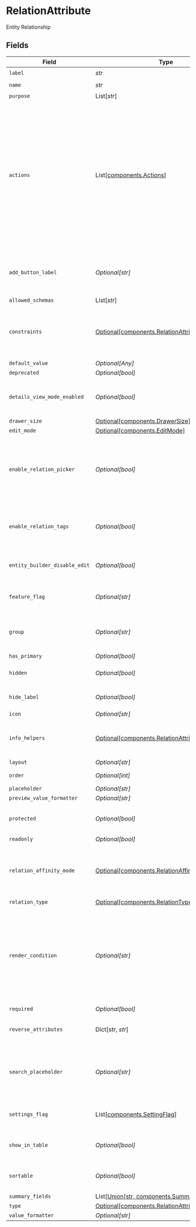# RelationAttribute

Entity Relationship


## Fields

| Field                                                                                                                                                                                                                                                                         | Type                                                                                                                                                                                                                                                                          | Required                                                                                                                                                                                                                                                                      | Description                                                                                                                                                                                                                                                                   | Example                                                                                                                                                                                                                                                                       |
| ----------------------------------------------------------------------------------------------------------------------------------------------------------------------------------------------------------------------------------------------------------------------------- | ----------------------------------------------------------------------------------------------------------------------------------------------------------------------------------------------------------------------------------------------------------------------------- | ----------------------------------------------------------------------------------------------------------------------------------------------------------------------------------------------------------------------------------------------------------------------------- | ----------------------------------------------------------------------------------------------------------------------------------------------------------------------------------------------------------------------------------------------------------------------------- | ----------------------------------------------------------------------------------------------------------------------------------------------------------------------------------------------------------------------------------------------------------------------------- |
| `label`                                                                                                                                                                                                                                                                       | *str*                                                                                                                                                                                                                                                                         | :heavy_check_mark:                                                                                                                                                                                                                                                            | N/A                                                                                                                                                                                                                                                                           |                                                                                                                                                                                                                                                                               |
| `name`                                                                                                                                                                                                                                                                        | *str*                                                                                                                                                                                                                                                                         | :heavy_check_mark:                                                                                                                                                                                                                                                            | N/A                                                                                                                                                                                                                                                                           |                                                                                                                                                                                                                                                                               |
| `purpose`                                                                                                                                                                                                                                                                     | List[*str*]                                                                                                                                                                                                                                                                   | :heavy_minus_sign:                                                                                                                                                                                                                                                            | N/A                                                                                                                                                                                                                                                                           |                                                                                                                                                                                                                                                                               |
| `actions`                                                                                                                                                                                                                                                                     | List[[components.Actions](../../models/components/actions.md)]                                                                                                                                                                                                                | :heavy_minus_sign:                                                                                                                                                                                                                                                            | N/A                                                                                                                                                                                                                                                                           | {<br/>"value": [<br/>{<br/>"action_type": "add_existing",<br/>"label": "entityrelation.add_existing",<br/>"default": true<br/>},<br/>{<br/>"action_type": "create_new",<br/>"label": "entityrelation.create_new"<br/>},<br/>{<br/>"action_type": "create_from_existing",<br/>"label": "entityrelation.create_from_existing"<br/>}<br/>]<br/>} |
| `add_button_label`                                                                                                                                                                                                                                                            | *Optional[str]*                                                                                                                                                                                                                                                               | :heavy_minus_sign:                                                                                                                                                                                                                                                            | Optional label for the add button. The translated value for add_button_lable is used, if found else the string is used as is.                                                                                                                                                 |                                                                                                                                                                                                                                                                               |
| `allowed_schemas`                                                                                                                                                                                                                                                             | List[*str*]                                                                                                                                                                                                                                                                   | :heavy_minus_sign:                                                                                                                                                                                                                                                            | N/A                                                                                                                                                                                                                                                                           |                                                                                                                                                                                                                                                                               |
| `constraints`                                                                                                                                                                                                                                                                 | [Optional[components.RelationAttributeConstraints]](../../models/components/relationattributeconstraints.md)                                                                                                                                                                  | :heavy_minus_sign:                                                                                                                                                                                                                                                            | A set of constraints applicable to the attribute.<br/>These constraints should and will be enforced by the attribute renderer.<br/>                                                                                                                                           | {<br/>"disablePast": true<br/>}                                                                                                                                                                                                                                               |
| `default_value`                                                                                                                                                                                                                                                               | *Optional[Any]*                                                                                                                                                                                                                                                               | :heavy_minus_sign:                                                                                                                                                                                                                                                            | N/A                                                                                                                                                                                                                                                                           |                                                                                                                                                                                                                                                                               |
| `deprecated`                                                                                                                                                                                                                                                                  | *Optional[bool]*                                                                                                                                                                                                                                                              | :heavy_minus_sign:                                                                                                                                                                                                                                                            | N/A                                                                                                                                                                                                                                                                           |                                                                                                                                                                                                                                                                               |
| `details_view_mode_enabled`                                                                                                                                                                                                                                                   | *Optional[bool]*                                                                                                                                                                                                                                                              | :heavy_minus_sign:                                                                                                                                                                                                                                                            | Enables the preview, edition, and creation of relation items on a Master-Details view mode.                                                                                                                                                                                   |                                                                                                                                                                                                                                                                               |
| `drawer_size`                                                                                                                                                                                                                                                                 | [Optional[components.DrawerSize]](../../models/components/drawersize.md)                                                                                                                                                                                                      | :heavy_minus_sign:                                                                                                                                                                                                                                                            | N/A                                                                                                                                                                                                                                                                           |                                                                                                                                                                                                                                                                               |
| `edit_mode`                                                                                                                                                                                                                                                                   | [Optional[components.EditMode]](../../models/components/editmode.md)                                                                                                                                                                                                          | :heavy_minus_sign:                                                                                                                                                                                                                                                            | N/A                                                                                                                                                                                                                                                                           |                                                                                                                                                                                                                                                                               |
| `enable_relation_picker`                                                                                                                                                                                                                                                      | *Optional[bool]*                                                                                                                                                                                                                                                              | :heavy_minus_sign:                                                                                                                                                                                                                                                            | When enable_relation_picker is set to true the user will be able to pick existing relations as values. Otherwise, the user will need to create new relation to link.                                                                                                          |                                                                                                                                                                                                                                                                               |
| `enable_relation_tags`                                                                                                                                                                                                                                                        | *Optional[bool]*                                                                                                                                                                                                                                                              | :heavy_minus_sign:                                                                                                                                                                                                                                                            | When enable_relation_tags is set to true the user will be able to set tags(labels) in each relation item.                                                                                                                                                                     |                                                                                                                                                                                                                                                                               |
| `entity_builder_disable_edit`                                                                                                                                                                                                                                                 | *Optional[bool]*                                                                                                                                                                                                                                                              | :heavy_minus_sign:                                                                                                                                                                                                                                                            | Setting to `true` disables editing the attribute on the entity builder UI                                                                                                                                                                                                     |                                                                                                                                                                                                                                                                               |
| `feature_flag`                                                                                                                                                                                                                                                                | *Optional[str]*                                                                                                                                                                                                                                                               | :heavy_minus_sign:                                                                                                                                                                                                                                                            | This attribute should only be active when the feature flag is enabled                                                                                                                                                                                                         | FF_MY_FEATURE_FLAG                                                                                                                                                                                                                                                            |
| `group`                                                                                                                                                                                                                                                                       | *Optional[str]*                                                                                                                                                                                                                                                               | :heavy_minus_sign:                                                                                                                                                                                                                                                            | Which group the attribute should appear in. Accepts group ID or group name                                                                                                                                                                                                    |                                                                                                                                                                                                                                                                               |
| `has_primary`                                                                                                                                                                                                                                                                 | *Optional[bool]*                                                                                                                                                                                                                                                              | :heavy_minus_sign:                                                                                                                                                                                                                                                            | N/A                                                                                                                                                                                                                                                                           |                                                                                                                                                                                                                                                                               |
| `hidden`                                                                                                                                                                                                                                                                      | *Optional[bool]*                                                                                                                                                                                                                                                              | :heavy_minus_sign:                                                                                                                                                                                                                                                            | Do not render attribute in entity views                                                                                                                                                                                                                                       |                                                                                                                                                                                                                                                                               |
| `hide_label`                                                                                                                                                                                                                                                                  | *Optional[bool]*                                                                                                                                                                                                                                                              | :heavy_minus_sign:                                                                                                                                                                                                                                                            | When set to true, will hide the label of the field.                                                                                                                                                                                                                           |                                                                                                                                                                                                                                                                               |
| `icon`                                                                                                                                                                                                                                                                        | *Optional[str]*                                                                                                                                                                                                                                                               | :heavy_minus_sign:                                                                                                                                                                                                                                                            | N/A                                                                                                                                                                                                                                                                           |                                                                                                                                                                                                                                                                               |
| `info_helpers`                                                                                                                                                                                                                                                                | [Optional[components.RelationAttributeInfoHelpers]](../../models/components/relationattributeinfohelpers.md)                                                                                                                                                                  | :heavy_minus_sign:                                                                                                                                                                                                                                                            | A set of configurations meant to document and assist the user in filling the attribute.                                                                                                                                                                                       |                                                                                                                                                                                                                                                                               |
| `layout`                                                                                                                                                                                                                                                                      | *Optional[str]*                                                                                                                                                                                                                                                               | :heavy_minus_sign:                                                                                                                                                                                                                                                            | N/A                                                                                                                                                                                                                                                                           | full_width                                                                                                                                                                                                                                                                    |
| `order`                                                                                                                                                                                                                                                                       | *Optional[int]*                                                                                                                                                                                                                                                               | :heavy_minus_sign:                                                                                                                                                                                                                                                            | Attribute sort order (ascending) in group                                                                                                                                                                                                                                     | 0                                                                                                                                                                                                                                                                             |
| `placeholder`                                                                                                                                                                                                                                                                 | *Optional[str]*                                                                                                                                                                                                                                                               | :heavy_minus_sign:                                                                                                                                                                                                                                                            | N/A                                                                                                                                                                                                                                                                           |                                                                                                                                                                                                                                                                               |
| `preview_value_formatter`                                                                                                                                                                                                                                                     | *Optional[str]*                                                                                                                                                                                                                                                               | :heavy_minus_sign:                                                                                                                                                                                                                                                            | N/A                                                                                                                                                                                                                                                                           |                                                                                                                                                                                                                                                                               |
| `protected`                                                                                                                                                                                                                                                                   | *Optional[bool]*                                                                                                                                                                                                                                                              | :heavy_minus_sign:                                                                                                                                                                                                                                                            | Setting to `true` prevents the attribute from being modified / deleted                                                                                                                                                                                                        |                                                                                                                                                                                                                                                                               |
| `readonly`                                                                                                                                                                                                                                                                    | *Optional[bool]*                                                                                                                                                                                                                                                              | :heavy_minus_sign:                                                                                                                                                                                                                                                            | N/A                                                                                                                                                                                                                                                                           |                                                                                                                                                                                                                                                                               |
| `relation_affinity_mode`                                                                                                                                                                                                                                                      | [Optional[components.RelationAffinityMode]](../../models/components/relationaffinitymode.md)                                                                                                                                                                                  | :heavy_minus_sign:                                                                                                                                                                                                                                                            | Weak relation attributes are kept when duplicating an entity. Strong relation attributes are discarded when duplicating an entity.                                                                                                                                            |                                                                                                                                                                                                                                                                               |
| `relation_type`                                                                                                                                                                                                                                                               | [Optional[components.RelationType]](../../models/components/relationtype.md)                                                                                                                                                                                                  | :heavy_minus_sign:                                                                                                                                                                                                                                                            | N/A                                                                                                                                                                                                                                                                           |                                                                                                                                                                                                                                                                               |
| `render_condition`                                                                                                                                                                                                                                                            | *Optional[str]*                                                                                                                                                                                                                                                               | :heavy_minus_sign:                                                                                                                                                                                                                                                            | Defines the conditional rendering expression for showing this field.<br/>When a valid expression is parsed, their evaluation defines the visibility of this attribute.<br/>Note: Empty or invalid expression have no effect on the field visibility.<br/>                     |                                                                                                                                                                                                                                                                               |
| `required`                                                                                                                                                                                                                                                                    | *Optional[bool]*                                                                                                                                                                                                                                                              | :heavy_minus_sign:                                                                                                                                                                                                                                                            | N/A                                                                                                                                                                                                                                                                           |                                                                                                                                                                                                                                                                               |
| `reverse_attributes`                                                                                                                                                                                                                                                          | Dict[str, *str*]                                                                                                                                                                                                                                                              | :heavy_minus_sign:                                                                                                                                                                                                                                                            | Map of schema slug to target relation attribute                                                                                                                                                                                                                               | {<br/>"contact": "account",<br/>"opportunity": "customer"<br/>}                                                                                                                                                                                                               |
| `search_placeholder`                                                                                                                                                                                                                                                          | *Optional[str]*                                                                                                                                                                                                                                                               | :heavy_minus_sign:                                                                                                                                                                                                                                                            | Optional placeholder text for the relation search input. The translated value for search_placeholder is used, if found else the string is used as is.                                                                                                                         |                                                                                                                                                                                                                                                                               |
| `settings_flag`                                                                                                                                                                                                                                                               | List[[components.SettingFlag](../../models/components/settingflag.md)]                                                                                                                                                                                                        | :heavy_minus_sign:                                                                                                                                                                                                                                                            | This attribute should only be active when all the settings have the correct value                                                                                                                                                                                             |                                                                                                                                                                                                                                                                               |
| `show_in_table`                                                                                                                                                                                                                                                               | *Optional[bool]*                                                                                                                                                                                                                                                              | :heavy_minus_sign:                                                                                                                                                                                                                                                            | Render as a column in table views. When defined, overrides `hidden`                                                                                                                                                                                                           |                                                                                                                                                                                                                                                                               |
| `sortable`                                                                                                                                                                                                                                                                    | *Optional[bool]*                                                                                                                                                                                                                                                              | :heavy_minus_sign:                                                                                                                                                                                                                                                            | Allow sorting by this attribute in table views if `show_in_table` is true                                                                                                                                                                                                     |                                                                                                                                                                                                                                                                               |
| `summary_fields`                                                                                                                                                                                                                                                              | List[[Union[str, components.SummaryField]](../../models/components/summaryfields.md)]                                                                                                                                                                                         | :heavy_minus_sign:                                                                                                                                                                                                                                                            | N/A                                                                                                                                                                                                                                                                           |                                                                                                                                                                                                                                                                               |
| `type`                                                                                                                                                                                                                                                                        | [Optional[components.RelationAttributeType]](../../models/components/relationattributetype.md)                                                                                                                                                                                | :heavy_minus_sign:                                                                                                                                                                                                                                                            | N/A                                                                                                                                                                                                                                                                           |                                                                                                                                                                                                                                                                               |
| `value_formatter`                                                                                                                                                                                                                                                             | *Optional[str]*                                                                                                                                                                                                                                                               | :heavy_minus_sign:                                                                                                                                                                                                                                                            | N/A                                                                                                                                                                                                                                                                           |                                                                                                                                                                                                                                                                               |